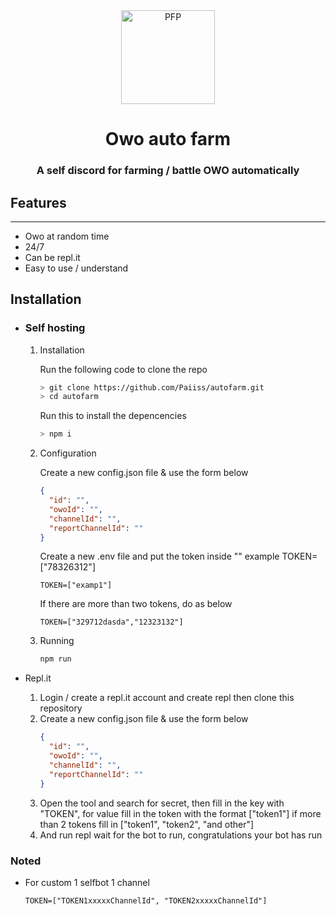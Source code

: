 <div align="center">
<img src="https://i.ibb.co/ThgHqGQ/976d5c4f4522e5a1ae782516b58518f6.jpg" width="150" height="150" border="0" alt="PFP">

# Owo auto farm

### A self discord for farming / battle OWO automatically
</div>

## Features

---

- Owo at random time
- 24/7
- Can be repl.it
- Easy to use / understand

## Installation

- ### Self hosting

  1.  Installation

      Run the following code to clone the repo

      ```sh
      > git clone https://github.com/Paiiss/autofarm.git
      > cd autofarm
      ```

      Run this to install the depencencies

      ```sh
      > npm i
      ```

  2.  Configuration

      Create a new config.json file & use the form below

      ```json
      {
        "id": "",
        "owoId": "",
        "channelId": "",
        "reportChannelId": ""
      }
      ```

      Create a new .env file and put the token inside "" example TOKEN=["78326312"]

      ```env
      TOKEN=["examp1"]
      ```

      If there are more than two tokens, do as below

      ```
      TOKEN=["329712dasda","12323132"]
      ```

  3.  Running

      ```sh
      npm run
      ```

- Repl.it

  1. Login / create a repl.it account and create repl then clone this repository
  2. Create a new config.json file & use the form below
     ```json
     {
       "id": "",
       "owoId": "",
       "channelId": "",
       "reportChannelId": ""
     }
     ```
  3. Open the tool and search for secret, then fill in the key with "TOKEN", for value fill in the token with the format ["token1"] if more than 2 tokens fill in ["token1", "token2", "and other"]
  4. And run repl wait for the bot to run, congratulations your bot has run

### Noted

- For custom 1 selfbot 1 channel

  ```
  TOKEN=["TOKEN1xxxxxChannelId", "TOKEN2xxxxxChannelId"]
  ```
